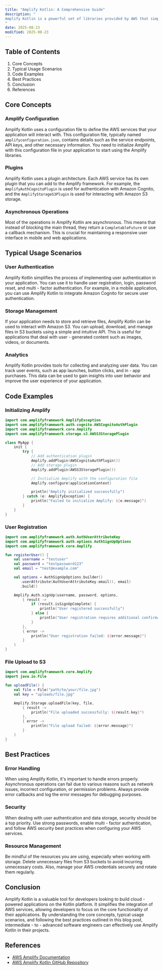```yaml
---
title: "Amplify Kotlin: A Comprehensive Guide"
description: "
Amplify Kotlin is a powerful set of libraries provided by AWS that simplifies the process of building cloud-powered applications on the Kotlin platform. It offers a unified and intuitive API to interact with various AWS services, including authentication, storage, analytics, and more. With Amplify Kotlin, developers can focus on building the core functionality of their applications without getting bogged down in the complexities of AWS service integration. This blog post aims to provide an in - depth understanding of Amplify Kotlin, covering its core concepts, typical usage scenarios, and best practices.
"
date: 2025-08-23
modified: 2025-08-23
---
```


## Table of Contents
1. Core Concepts
2. Typical Usage Scenarios
3. Code Examples
4. Best Practices
5. Conclusion
6. References

## Core Concepts

### Amplify Configuration
Amplify Kotlin uses a configuration file to define the AWS services that your application will interact with. This configuration file, typically named `amplifyconfiguration.json`, contains details such as the service endpoints, API keys, and other necessary information. You need to initialize Amplify with this configuration file in your application to start using the Amplify libraries.

### Plugins
Amplify Kotlin uses a plugin architecture. Each AWS service has its own plugin that you can add to the Amplify framework. For example, the `AmplifyAuthCognitoPlugin` is used for authentication with Amazon Cognito, and the `AmplifyStorageS3Plugin` is used for interacting with Amazon S3 storage.

### Asynchronous Operations
Most of the operations in Amplify Kotlin are asynchronous. This means that instead of blocking the main thread, they return a `CompletableFuture` or use a callback mechanism. This is crucial for maintaining a responsive user interface in mobile and web applications.


## Typical Usage Scenarios

### User Authentication
Amplify Kotlin simplifies the process of implementing user authentication in your application. You can use it to handle user registration, login, password reset, and multi - factor authentication. For example, in a mobile application, you can use Amplify Kotlin to integrate Amazon Cognito for secure user authentication.

### Storage Management
If your application needs to store and retrieve files, Amplify Kotlin can be used to interact with Amazon S3. You can upload, download, and manage files in S3 buckets using a simple and intuitive API. This is useful for applications that deal with user - generated content such as images, videos, or documents.

### Analytics
Amplify Kotlin provides tools for collecting and analyzing user data. You can track user events, such as app launches, button clicks, and in - app purchases. This data can be used to gain insights into user behavior and improve the user experience of your application.


## Code Examples

### Initializing Amplify
```kotlin
import com.amplifyframework.AmplifyException
import com.amplifyframework.auth.cognito.AWSCognitoAuthPlugin
import com.amplifyframework.core.Amplify
import com.amplifyframework.storage.s3.AWSS3StoragePlugin

class MyApp {
    init {
        try {
            // Add authentication plugin
            Amplify.addPlugin(AWSCognitoAuthPlugin())
            // Add storage plugin
            Amplify.addPlugin(AWSS3StoragePlugin())

            // Initialize Amplify with the configuration file
            Amplify.configure(applicationContext)

            println("Amplify initialized successfully")
        } catch (e: AmplifyException) {
            println("Failed to initialize Amplify: ${e.message}")
        }
    }
}
```

### User Registration
```kotlin
import com.amplifyframework.auth.AuthUserAttributeKey
import com.amplifyframework.auth.options.AuthSignUpOptions
import com.amplifyframework.core.Amplify

fun registerUser() {
    val username = "testuser"
    val password = "testpassword123"
    val email = "test@example.com"

    val options = AuthSignUpOptions.builder()
       .userAttribute(AuthUserAttributeKey.email(), email)
       .build()

    Amplify.Auth.signUp(username, password, options,
        { result ->
            if (result.isSignUpComplete) {
                println("User registered successfully")
            } else {
                println("User registration requires additional confirmation")
            }
        },
        { error ->
            println("User registration failed: ${error.message}")
        }
    )
}
```

### File Upload to S3
```kotlin
import com.amplifyframework.core.Amplify
import java.io.File

fun uploadFile() {
    val file = File("path/to/your/file.jpg")
    val key = "uploads/file.jpg"

    Amplify.Storage.uploadFile(key, file,
        { result ->
            println("File uploaded successfully: ${result.key}")
        },
        { error ->
            println("File upload failed: ${error.message}")
        }
    )
}
```


## Best Practices

### Error Handling
When using Amplify Kotlin, it's important to handle errors properly. Asynchronous operations can fail due to various reasons such as network issues, incorrect configuration, or permission problems. Always provide error callbacks and log the error messages for debugging purposes.

### Security
When dealing with user authentication and data storage, security should be a top priority. Use strong passwords, enable multi - factor authentication, and follow AWS security best practices when configuring your AWS services.

### Resource Management
Be mindful of the resources you are using, especially when working with storage. Delete unnecessary files from S3 buckets to avoid incurring unnecessary costs. Also, manage your AWS credentials securely and rotate them regularly.


## Conclusion
Amplify Kotlin is a valuable tool for developers looking to build cloud - powered applications on the Kotlin platform. It simplifies the integration of AWS services, allowing developers to focus on the core functionality of their applications. By understanding the core concepts, typical usage scenarios, and following the best practices outlined in this blog post, intermediate - to - advanced software engineers can effectively use Amplify Kotlin in their projects.

## References
- [AWS Amplify Documentation](https://docs.amplify.aws/)
- [AWS Amplify Kotlin GitHub Repository](https://github.com/aws-amplify/amplify-android)